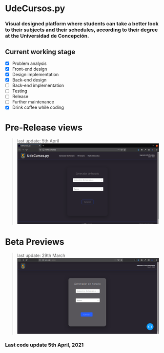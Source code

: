 # UdeCursos.py 
### Visual designed platform where students can take a better look to their subjects and their schedules, according to their degree at the Universidad de Concepción.

## Current working stage
- [x] Problem analysis
- [x] Front-end design
- [x] Design implementation
- [x] Back-end design
- [ ] Back-end implementation
- [ ] Testing
- [ ] Release
- [ ] Further maintenance
- [x] Drink coffee while coding

# Pre-Release views 
> last update: 5th April
![image](assets/main.png)

# Beta Previews 
> last update: 29th March
![image](assets/screenshot.png)

### Last code update 5th April, 2021
